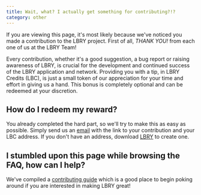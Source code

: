 ```yaml
---
title: Wait, what? I actually get something for contributing?!?
category: other
---
```


If you are viewing this page, it's most likely because we've noticed you made a contribution to the LBRY project. First of all, *THANK YOU!* from each one of us at the LBRY Team! 

Every contribution, whether it's a good suggestion, a bug report or raising awareness of LBRY, is crucial for the development and continued success of the LBRY application and network. Providing you with a tip, in LBRY Credits (LBC), is just a small token of our appreciation for your time and effort in giving us a hand. This bonus is completely optional and can be redeemed at your discretion. 

## How do I redeem my reward?
You already completed the hard part, so we'll try to make this as easy as possible. Simply send us an [email](mailto:help@lbry.io) with the link to your contribution and your LBC address. If you don't have an address, download [LBRY](https://lbry.io/what) to create one. 

## I stumbled upon this page while browsing the FAQ, how can I help?

We've compiled a [contributing guide](https://lbry.io/faq/contributing) which is a good place to begin poking around if you are interested in making LBRY great! 

